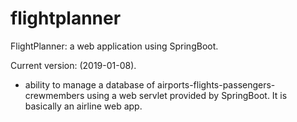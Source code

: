# flightplanner
FlightPlanner: a web application using SpringBoot.

Current version: (2019-01-08).

- ability to manage a database of airports-flights-passengers-crewmembers using a web servlet provided by SpringBoot. It is basically an airline web app.

